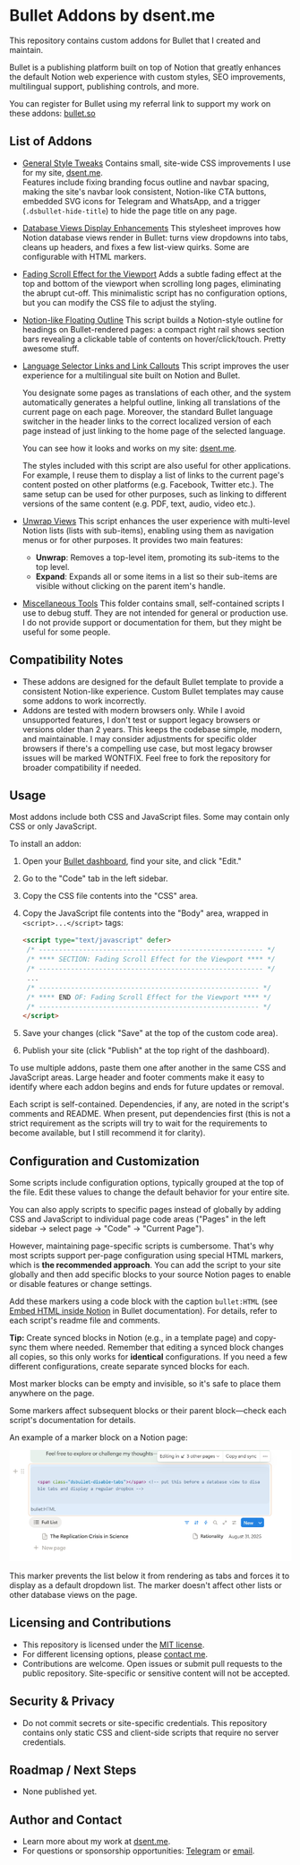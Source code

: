 # Bullet Addons by dsent.me

This repository contains custom addons for Bullet that I created and maintain.

Bullet is a publishing platform built on top of Notion that greatly enhances the default Notion web experience
with custom styles, SEO improvements, multilingual support, publishing controls, and more.

You can register for Bullet using my referral link to support my work on these addons: [bullet.so](https://bullet.so/?ref=dsent)

## List of Addons

- [General Style Tweaks](src/style-tweaks/style-tweaks-readme.md)
  Contains small, site-wide CSS improvements I use for my site, [dsent.me](https://dsent.me).  
  Features include fixing branding focus outline and navbar spacing, making the site's navbar look consistent, Notion-like CTA buttons, embedded SVG icons for Telegram and WhatsApp, and a trigger (`.dsbullet-hide-title`) to hide the page title on any page.
- [Database Views Display Enhancements](src/database-display/database-display-readme.md)
  This stylesheet improves how Notion database views render in Bullet: turns view dropdowns into tabs, cleans up headers, and fixes a few list-view quirks. Some are configurable with HTML markers.
- [Fading Scroll Effect for the Viewport](src/fading-scroll/)
  Adds a subtle fading effect at the top and bottom of the viewport when scrolling long pages, eliminating the abrupt cut-off.
  This minimalistic script has no configuration options, but you can modify the CSS file to adjust the styling.
- [Notion-like Floating Outline](src/outline-popup/outline-popup-readme.md)
  This script builds a Notion-style outline for headings on Bullet-rendered pages: a compact right rail shows section bars revealing a clickable table of contents on hover/click/touch. Pretty awesome stuff.
- [Language Selector Links and Link Callouts](src/lang-link/lang-link-readme.md)
  This script improves the user experience for a multilingual site built on Notion and Bullet.

  You designate some pages as translations of each other, and the system automatically generates a helpful outline, linking all translations of the current page on each page. Moreover, the standard Bullet language switcher in the header links to the correct localized version of each page instead of just linking to the home page of the selected language.

  You can see how it looks and works on my site: [dsent.me](https://dsent.me).

  The styles included with this script are also useful for other applications. For example, I reuse them to display a list of links to the current page's content posted on other platforms (e.g. Facebook, Twitter etc.). The same setup can be used for other purposes, such as linking to different versions of the same content (e.g. PDF, text, audio, video etc.).
- [Unwrap Views](src/unwrap-views/unwrap-views-readme.md)
  This script enhances the user experience with multi-level Notion lists (lists with sub-items), enabling using them as navigation menus or for other purposes. It provides two main features:
  - **Unwrap**: Removes a top-level item, promoting its sub-items to the top level.
  - **Expand**: Expands all or some items in a list so their sub-items are visible without clicking on the parent item's handle.
- [Miscellaneous Tools](src/tools/)
  This folder contains small, self-contained scripts I use to debug stuff. They are not intended for general or production use. I do not provide support or documentation for them, but they might be useful for some people.

## Compatibility Notes

- These addons are designed for the default Bullet template to provide a consistent Notion-like experience.
  Custom Bullet templates may cause some addons to work incorrectly.
- Addons are tested with modern browsers only. While I avoid unsupported features, I don't test or support
  legacy browsers or versions older than 2 years. This keeps the codebase simple, modern, and maintainable.
  I may consider adjustments for specific older browsers if there's a compelling use case, but most legacy browser
  issues will be marked WONTFIX. Feel free to fork the repository for broader compatibility if needed.

## Usage

Most addons include both CSS and JavaScript files. Some may contain only CSS or only JavaScript.

To install an addon:

1. Open your [Bullet dashboard](https://app.bullet.so/dashboard), find your site, and click "Edit."
2. Go to the "Code" tab in the left sidebar.
3. Copy the CSS file contents into the "CSS" area.
4. Copy the JavaScript file contents into the "Body" area, wrapped in `<script>...</script>` tags:

   ```html
   <script type="text/javascript" defer>
    /* -------------------------------------------------------- */
    /* **** SECTION: Fading Scroll Effect for the Viewport **** */
    /* -------------------------------------------------------- */
    ...
    /* ------------------------------------------------------- */
    /* **** END OF: Fading Scroll Effect for the Viewport **** */
    /* ------------------------------------------------------- */
   </script>
   ```

5. Save your changes (click "Save" at the top of the custom code area).
6. Publish your site (click "Publish" at the top right of the dashboard).

To use multiple addons, paste them one after another in the same CSS and JavaScript areas. Large header and footer comments make it easy to identify where each addon begins and ends for future updates or removal.

Each script is self-contained. Dependencies, if any, are noted in the script's comments and README. When present, put dependencies first (this is not a strict requirement as the scripts will try to wait for the requirements to become available, but I still recommend it for clarity).

## Configuration and Customization

Some scripts include configuration options, typically grouped at the top of the file. Edit these values to change the default behavior for your entire site.

You can also apply scripts to specific pages instead of globally by adding CSS and JavaScript to individual page code areas ("Pages" in the left sidebar → select page → "Code" → "Current Page").

However, maintaining page-specific scripts is cumbersome. That's why most scripts support per-page configuration using special HTML markers, which is **the recommended approach**. You can add the script to your site globally and then add specific blocks to your source Notion pages to enable or disable features or change settings.

Add these markers using a code block with the caption `bullet:HTML` (see [Embed HTML inside Notion](https://bullet.so/docs/embed-html-inside-notion/) in Bullet documentation). For details, refer to each script's readme file and comments.

**Tip:** Create synced blocks in Notion (e.g., in a template page) and copy-sync them where needed. Remember that editing a synced block changes all copies, so this only works for **identical** configurations. If you need a few different configurations, create separate synced blocks for each.

Most marker blocks can be empty and invisible, so it's safe to place them anywhere on the page.

Some markers affect subsequent blocks or their parent block—check each script's documentation for details.

An example of a marker block on a Notion page:

![A screenshot of a Notion page with custom HTML marker before a list](img/sample-html-marker.png)

This marker prevents the list below it from rendering as tabs and forces it to display as a default dropdown list. The marker doesn't affect other lists or other database views on the page.

## Licensing and Contributions

- This repository is licensed under the [MIT license](LICENSE).
- For different licensing options, please [contact me](#author-and-contact).
- Contributions are welcome. Open issues or submit pull requests to the public repository. Site-specific or sensitive content will not be accepted.

## Security & Privacy

- Do not commit secrets or site-specific credentials. This repository contains only static CSS and client-side scripts that require no server credentials.

## Roadmap / Next Steps

- None published yet.

## Author and Contact

- Learn more about my work at [dsent.me](https://dsent.me).
- For questions or sponsorship opportunities: [Telegram](https://t.me/dsent_zen) or [email](mailto:info@dsent.me).
